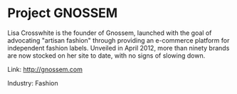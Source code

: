 # Project GNOSSEM

Lisa Crosswhite is the founder of Gnossem, launched with the goal of advocating "artisan fashion" through providing an e-commerce platform for independent fashion labels. Unveiled in April 2012, more than ninety brands are now stocked on her site to date, with no signs of slowing down.

Link: http://gnossem.com

Industry: Fashion
